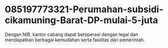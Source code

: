 # 085197773321-Perumahan-subsidi-cikamuning-Barat-DP-mulai-5-juta
Dengan NIB, kantor cabang dapat beroperasi dengan legal dan mendapatkan berbagai kemudahan serta fasilitas dari pemerintah.
